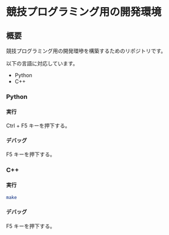 # 競技プログラミング用の開発環境

## 概要

競技プログラミング用の開発環墋を構築するためのリポジトリです。

以下の言語に対応しています。

- Python
- C++

### Python

#### 実行

Ctrl + F5 キーを押下する。

#### デバッグ

F5 キーを押下する。

### C++

#### 実行

```bash
make
```

#### デバッグ

F5 キーを押下する。
